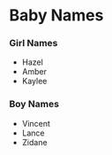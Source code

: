 
# Baby Names

### Girl Names
-   Hazel
-   Amber
-   Kaylee


### Boy Names
-   Vincent
-   Lance
-   Zidane